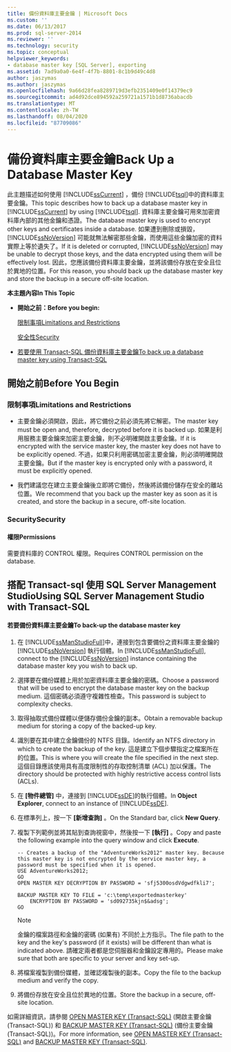 ```yaml
---
title: 備份資料庫主要金鑰 | Microsoft Docs
ms.custom: ''
ms.date: 06/13/2017
ms.prod: sql-server-2014
ms.reviewer: ''
ms.technology: security
ms.topic: conceptual
helpviewer_keywords:
- database master key [SQL Server], exporting
ms.assetid: 7ad9a0a0-6e4f-4f7b-8801-8c1b9d49c4d8
author: jaszymas
ms.author: jaszymas
ms.openlocfilehash: 9a66d28fea8289719d3efb2351409e0f14379ec9
ms.sourcegitcommit: ad4d92dce894592a259721a1571b1d8736abacdb
ms.translationtype: MT
ms.contentlocale: zh-TW
ms.lasthandoff: 08/04/2020
ms.locfileid: "87709086"
---
```

# <a name="back-up-a-database-master-key"></a><span data-ttu-id="d8085-102">備份資料庫主要金鑰</span><span class="sxs-lookup"><span data-stu-id="d8085-102">Back Up a Database Master Key</span></span>
  <span data-ttu-id="d8085-103">此主題描述如何使用 [!INCLUDE[ssCurrent](../../../includes/sscurrent-md.md)] ，備份 [!INCLUDE[tsql](../../../includes/tsql-md.md)]中的資料庫主要金鑰。</span><span class="sxs-lookup"><span data-stu-id="d8085-103">This topic describes how to back up a database master key in [!INCLUDE[ssCurrent](../../../includes/sscurrent-md.md)] by using [!INCLUDE[tsql](../../../includes/tsql-md.md)].</span></span> <span data-ttu-id="d8085-104">資料庫主要金鑰可用來加密資料庫內部的其他金鑰和憑證。</span><span class="sxs-lookup"><span data-stu-id="d8085-104">The database master key is used to encrypt other keys and certificates inside a database.</span></span> <span data-ttu-id="d8085-105">如果遭到刪除或損毀， [!INCLUDE[ssNoVersion](../../../includes/ssnoversion-md.md)] 可能就無法解密那些金鑰，而使用這些金鑰加密的資料實際上等於遺失了。</span><span class="sxs-lookup"><span data-stu-id="d8085-105">If it is deleted or corrupted, [!INCLUDE[ssNoVersion](../../../includes/ssnoversion-md.md)] may be unable to decrypt those keys, and the data encrypted using them will be effectively lost.</span></span> <span data-ttu-id="d8085-106">因此，您應該備份資料庫主要金鑰，並將該備份存放在安全且位於異地的位置。</span><span class="sxs-lookup"><span data-stu-id="d8085-106">For this reason, you should back up the database master key and store the backup in a secure off-site location.</span></span>  
  
 <span data-ttu-id="d8085-107">**本主題內容**</span><span class="sxs-lookup"><span data-stu-id="d8085-107">**In This Topic**</span></span>  
  
-   <span data-ttu-id="d8085-108">**開始之前：**</span><span class="sxs-lookup"><span data-stu-id="d8085-108">**Before you begin:**</span></span>  
  
     [<span data-ttu-id="d8085-109">限制事項</span><span class="sxs-lookup"><span data-stu-id="d8085-109">Limitations and Restrictions</span></span>](#Restrictions)  
  
     [<span data-ttu-id="d8085-110">安全性</span><span class="sxs-lookup"><span data-stu-id="d8085-110">Security</span></span>](#Security)  
  
-   [<span data-ttu-id="d8085-111">若要使用 Transact-SQL 備份資料庫主要金鑰</span><span class="sxs-lookup"><span data-stu-id="d8085-111">To back up a database master key using Transact-SQL</span></span>](#Procedure)  
  
##  <a name="before-you-begin"></a><a name="BeforeYouBegin"></a> <span data-ttu-id="d8085-112">開始之前</span><span class="sxs-lookup"><span data-stu-id="d8085-112">Before You Begin</span></span>  
  
###  <a name="limitations-and-restrictions"></a><a name="Restrictions"></a> <span data-ttu-id="d8085-113">限制事項</span><span class="sxs-lookup"><span data-stu-id="d8085-113">Limitations and Restrictions</span></span>  
  
-   <span data-ttu-id="d8085-114">主要金鑰必須開啟，因此，將它備份之前必須先將它解密。</span><span class="sxs-lookup"><span data-stu-id="d8085-114">The master key must be open and, therefore, decrypted before it is backed up.</span></span> <span data-ttu-id="d8085-115">如果是利用服務主要金鑰來加密主要金鑰，則不必明確開啟主要金鑰。</span><span class="sxs-lookup"><span data-stu-id="d8085-115">If it is encrypted with the service master key, the master key does not have to be explicitly opened.</span></span> <span data-ttu-id="d8085-116">不過，如果只利用密碼加密主要金鑰，則必須明確開啟主要金鑰。</span><span class="sxs-lookup"><span data-stu-id="d8085-116">But if the master key is encrypted only with a password, it must be explicitly opened.</span></span>  
  
-   <span data-ttu-id="d8085-117">我們建議您在建立主要金鑰後立即將它備份，然後將該備份儲存在安全的離站位置。</span><span class="sxs-lookup"><span data-stu-id="d8085-117">We recommend that you back up the master key as soon as it is created, and store the backup in a secure, off-site location.</span></span>  
  
###  <a name="security"></a><a name="Security"></a> <span data-ttu-id="d8085-118">Security</span><span class="sxs-lookup"><span data-stu-id="d8085-118">Security</span></span>  
  
####  <a name="permissions"></a><a name="Permissions"></a> <span data-ttu-id="d8085-119">權限</span><span class="sxs-lookup"><span data-stu-id="d8085-119">Permissions</span></span>  
 <span data-ttu-id="d8085-120">需要資料庫的 CONTROL 權限。</span><span class="sxs-lookup"><span data-stu-id="d8085-120">Requires CONTROL permission on the database.</span></span>  
  
##  <a name="using-sql-server-management-studio-with-transact-sql"></a><a name="Procedure"></a><span data-ttu-id="d8085-121">搭配 Transact-sql 使用 SQL Server Management Studio</span><span class="sxs-lookup"><span data-stu-id="d8085-121">Using SQL Server Management Studio with Transact-SQL</span></span>  
  
#### <a name="to-back-up-the-database-master-key"></a><span data-ttu-id="d8085-122">若要備份資料庫主要金鑰</span><span class="sxs-lookup"><span data-stu-id="d8085-122">To back-up the database master key</span></span>  
  
1.  <span data-ttu-id="d8085-123">在 [!INCLUDE[ssManStudioFull](../../../includes/ssmanstudiofull-md.md)]中，連接到包含要備份之資料庫主要金鑰的 [!INCLUDE[ssNoVersion](../../../includes/ssnoversion-md.md)] 執行個體。</span><span class="sxs-lookup"><span data-stu-id="d8085-123">In [!INCLUDE[ssManStudioFull](../../../includes/ssmanstudiofull-md.md)], connect to the [!INCLUDE[ssNoVersion](../../../includes/ssnoversion-md.md)] instance containing the database master key you wish to back up.</span></span>  
  
2.  <span data-ttu-id="d8085-124">選擇要在備份媒體上用於加密資料庫主要金鑰的密碼。</span><span class="sxs-lookup"><span data-stu-id="d8085-124">Choose a password that will be used to encrypt the database master key on the backup medium.</span></span> <span data-ttu-id="d8085-125">這個密碼必須遵守複雜性檢查。</span><span class="sxs-lookup"><span data-stu-id="d8085-125">This password is subject to complexity checks.</span></span>  
  
3.  <span data-ttu-id="d8085-126">取得抽取式備份媒體以便儲存備份金鑰的副本。</span><span class="sxs-lookup"><span data-stu-id="d8085-126">Obtain a removable backup medium for storing a copy of the backed-up key.</span></span>  
  
4.  <span data-ttu-id="d8085-127">識別要在其中建立金鑰備份的 NTFS 目錄。</span><span class="sxs-lookup"><span data-stu-id="d8085-127">Identify an NTFS directory in which to create the backup of the key.</span></span> <span data-ttu-id="d8085-128">這是建立下個步驟指定之檔案所在的位置。</span><span class="sxs-lookup"><span data-stu-id="d8085-128">This is where you will create the file specified in the next step.</span></span> <span data-ttu-id="d8085-129">這個目錄應該使用具有高度限制性的存取控制清單 (ACL) 加以保護。</span><span class="sxs-lookup"><span data-stu-id="d8085-129">The directory should be protected with highly restrictive access control lists (ACLs).</span></span>  
  
5.  <span data-ttu-id="d8085-130">在 **[物件總管]** 中，連接到 [!INCLUDE[ssDE](../../../includes/ssde-md.md)]的執行個體。</span><span class="sxs-lookup"><span data-stu-id="d8085-130">In **Object Explorer**, connect to an instance of [!INCLUDE[ssDE](../../../includes/ssde-md.md)].</span></span>  
  
6.  <span data-ttu-id="d8085-131">在標準列上，按一下 **[新增查詢]** 。</span><span class="sxs-lookup"><span data-stu-id="d8085-131">On the Standard bar, click **New Query**.</span></span>  
  
7.  <span data-ttu-id="d8085-132">複製下列範例並將其貼到查詢視窗中，然後按一下 **[執行]** 。</span><span class="sxs-lookup"><span data-stu-id="d8085-132">Copy and paste the following example into the query window and click **Execute**.</span></span>  
  
    ```  
    -- Creates a backup of the "AdventureWorks2012" master key. Because this master key is not encrypted by the service master key, a password must be specified when it is opened.  
    USE AdventureWorks2012;   
    GO  
    OPEN MASTER KEY DECRYPTION BY PASSWORD = 'sfj5300osdVdgwdfkli7';   
  
    BACKUP MASTER KEY TO FILE = 'c:\temp\exportedmasterkey'   
        ENCRYPTION BY PASSWORD = 'sd092735kjn$&adsg';   
    GO  
    ```  
  
    > [!NOTE]  
    >  <span data-ttu-id="d8085-133">金鑰的檔案路徑和金鑰的密碼 (如果有) 不同於上方指示。</span><span class="sxs-lookup"><span data-stu-id="d8085-133">The file path to the key and the key's password (if it exists) will be different than what is indicated above.</span></span> <span data-ttu-id="d8085-134">請確定兩者都是您伺服器和金鑰設定專用的。</span><span class="sxs-lookup"><span data-stu-id="d8085-134">Please make sure that both are specific to your server and key set-up.</span></span>  
  
8.  <span data-ttu-id="d8085-135">將檔案複製到備份媒體，並確認複製後的副本。</span><span class="sxs-lookup"><span data-stu-id="d8085-135">Copy the file to the backup medium and verify the copy.</span></span>  
  
9. <span data-ttu-id="d8085-136">將備份存放在安全且位於異地的位置。</span><span class="sxs-lookup"><span data-stu-id="d8085-136">Store the backup in a secure, off-site location.</span></span>  
  
 <span data-ttu-id="d8085-137">如需詳細資訊，請參閱 [OPEN MASTER KEY &#40;Transact-SQL&#41;](/sql/t-sql/statements/open-master-key-transact-sql) (開啟主要金鑰 (Transact-SQL)) 和 [BACKUP MASTER KEY &#40;Transact-SQL&#41;](/sql/t-sql/statements/backup-master-key-transact-sql) (備份主要金鑰 (Transact-SQL))。</span><span class="sxs-lookup"><span data-stu-id="d8085-137">For more information, see [OPEN MASTER KEY &#40;Transact-SQL&#41;](/sql/t-sql/statements/open-master-key-transact-sql) and [BACKUP MASTER KEY &#40;Transact-SQL&#41;](/sql/t-sql/statements/backup-master-key-transact-sql).</span></span>  
  
  
